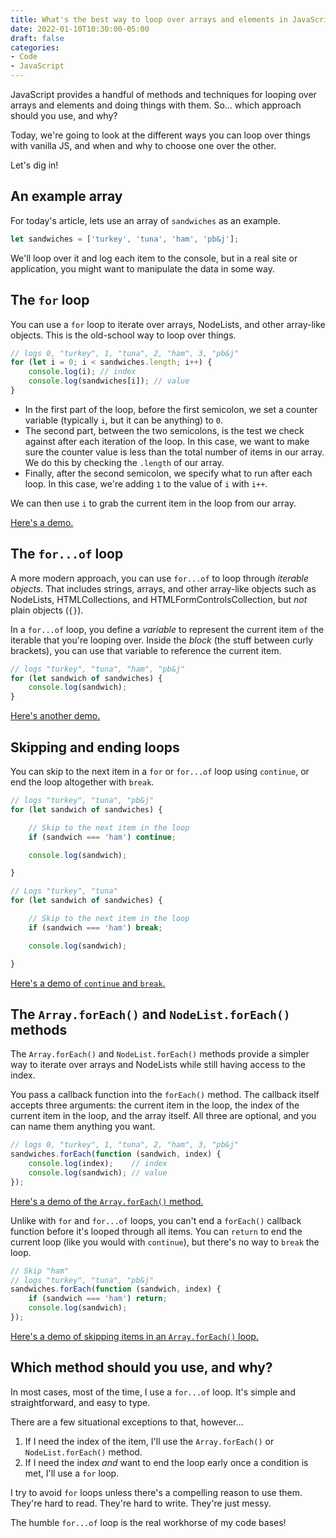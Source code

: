 ```yaml
---
title: What's the best way to loop over arrays and elements in JavaScript?
date: 2022-01-10T10:30:00-05:00
draft: false
categories:
- Code
- JavaScript
---
```


JavaScript provides a handful of methods and techniques for looping over arrays and elements and doing things with them. So... which approach should you use, and why?

Today, we're going to look at the different ways you can loop over things with vanilla JS, and when and why to choose one over the other.

Let's dig in!

## An example array

For today's article, lets use an array of `sandwiches` as an example.

```js
let sandwiches = ['turkey', 'tuna', 'ham', 'pb&j'];
```

We'll loop over it and log each item to the console, but in a real site or application, you might want to manipulate the data in some way.

## The `for` loop

You can use a `for` loop to iterate over arrays, NodeLists, and other array-like objects. This is the old-school way to loop over things.

```js
// logs 0, "turkey", 1, "tuna", 2, "ham", 3, "pb&j"
for (let i = 0; i < sandwiches.length; i++) {
	console.log(i); // index
	console.log(sandwiches[i]); // value
}
```

- In the first part of the loop, before the first semicolon, we set a counter variable (typically `i`, but it can be anything) to `0`.
- The second part, between the two semicolons, is the test we check against after each iteration of the loop. In this case, we want to make sure the counter value is less than the total number of items in our array. We do this by checking the `.length` of our array.
- Finally, after the second semicolon, we specify what to run after each loop. In this case, we're adding `1` to the value of `i` with `i++`.

We can then use `i` to grab the current item in the loop from our array.

[Here's a demo.](https://codepen.io/cferdinandi/pen/WNZabyL?editors=1011)

## The `for...of` loop

A more modern approach, you can use `for...of` to loop through _iterable objects_. That includes strings, arrays, and other array-like objects such as NodeLists, HTMLCollections, and HTMLFormControlsCollection, but _not_ plain objects (`{}`).

In a `for...of` loop, you define a _variable_ to represent the current item `of` the iterable that you're looping over. Inside the _block_ (the stuff between curly brackets), you can use that variable to reference the current item.

```js
// logs "turkey", "tuna", "ham", "pb&j"
for (let sandwich of sandwiches) {
	console.log(sandwich);
}
```

[Here's another demo.](https://codepen.io/cferdinandi/pen/LYzgEJW?editors=0011)

## Skipping and ending loops

You can skip to the next item in a `for` or `for...of` loop using `continue`, or end the loop altogether with `break`.

```js
// logs "turkey", "tuna", "pb&j"
for (let sandwich of sandwiches) {

	// Skip to the next item in the loop
	if (sandwich === 'ham') continue;

	console.log(sandwich);

}

// Logs "turkey", "tuna"
for (let sandwich of sandwiches) {

	// Skip to the next item in the loop
	if (sandwich === 'ham') break;

	console.log(sandwich);

}
```

[Here's a demo of `continue` and `break`.](https://codepen.io/cferdinandi/pen/eYGPmQN?editors=0011)

## The `Array.forEach()` and `NodeList.forEach()` methods

The `Array.forEach()` and `NodeList.forEach()` methods provide a simpler way to iterate over arrays and NodeLists while still having access to the index.

You pass a callback function into the `forEach()` method. The callback itself accepts three arguments: the current item in the loop, the index of the current item in the loop, and the array itself. All three are optional, and you can name them anything you want.

```js
// logs 0, "turkey", 1, "tuna", 2, "ham", 3, "pb&j"
sandwiches.forEach(function (sandwich, index) {
	console.log(index);    // index
	console.log(sandwich); // value
});
```

[Here's a demo of the `Array.forEach()` method.](https://codepen.io/cferdinandi/pen/wvrYBOR?editors=0011)

Unlike with `for` and `for...of` loops, you can't end a `forEach()` callback function before it's looped through all items. You can `return` to end the current loop (like you would with `continue`), but there's no way to `break` the loop.

```js
// Skip "ham"
// logs "turkey", "tuna", "pb&j"
sandwiches.forEach(function (sandwich, index) {
	if (sandwich === 'ham') return;
	console.log(sandwich);
});
```

[Here's a demo of skipping items in an `Array.forEach()` loop.](https://codepen.io/cferdinandi/pen/ExwdaJg?editors=0011)

## Which method should you use, and why?

In most cases, most of the time, I use a `for...of` loop. It's simple and straightforward, and easy to type.

There are a few situational exceptions to that, however...

1. If I need the index of the item, I'll use the `Array.forEach()` or `NodeList.forEach()` method.
2. If I need the index _and_ want to end the loop early once a condition is met, I'll use a `for` loop.

I try to avoid `for` loops unless there's a compelling reason to use them. They're hard to read. They're hard to write. They're just messy.

The humble `for...of` loop is the real workhorse of my code bases!